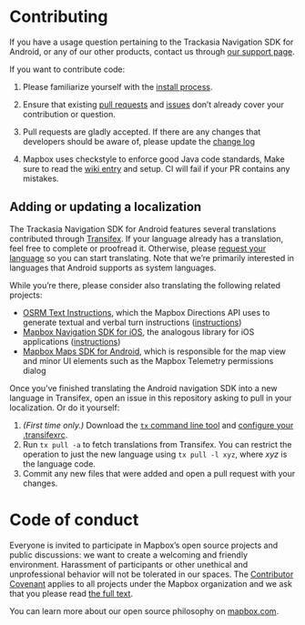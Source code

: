# Contributing

If you have a usage question pertaining to the Trackasia Navigation SDK for Android, or any of our other products, contact us through [our support page](https://www.mapbox.com/contact/).

If you want to contribute code:

1. Please familiarize yourself with the [install process](https://www.mapbox.com/android-docs/navigation/overview/#install-the-navigation-sdk).

2. Ensure that existing [pull requests](https://github.com/mapbox/mapbox-navigation-android/pulls) and [issues](https://github.com/mapbox/mapbox-navigation-android/issues) don’t already cover your contribution or question.

3. Pull requests are gladly accepted. If there are any changes that developers should be aware of, please update the [change log](CHANGELOG.md)

4. Mapbox uses checkstyle to enforce good Java code standards, Make sure to read the [wiki entry](https://github.com/mapbox/mapbox-navigation-android/wiki/Setting-up-Mapbox-checkstyle) and setup. CI will fail if your PR contains any mistakes.

## Adding or updating a localization

The Trackasia Navigation SDK for Android features several translations contributed through [Transifex](https://www.transifex.com/mapbox/mapbox-navigation-sdk-for-android/). If your language already has a translation, feel free to complete or proofread it. Otherwise, please [request your language](https://www.transifex.com/mapbox/mapbox-navigation-sdk-for-android/) so you can start translating. Note that we’re primarily interested in languages that Android supports as system languages.

While you’re there, please consider also translating the following related projects:

* [OSRM Text Instructions](https://www.transifex.com/project-osrm/osrm-text-instructions/), which the Mapbox Directions API uses to generate textual and verbal turn instructions ([instructions](https://github.com/Project-OSRM/osrm-text-instructions/blob/master/CONTRIBUTING.md#adding-or-updating-a-localization))
* [Mapbox Navigation SDK for iOS](https://www.transifex.com/mapbox/mapbox-navigation-ios/), the analogous library for iOS applications ([instructions](https://github.com/mapbox/mapbox-navigation-ios/blob/master/CONTRIBUTING.md#adding-or-updating-a-localization))
* [Mapbox Maps SDK for Android](https://www.transifex.com/mapbox/mapbox-gl-native/), which is responsible for the map view and minor UI elements such as the Mapbox Telemetry permissions dialog

Once you’ve finished translating the Android navigation SDK into a new language in Transifex, open an issue in this repository asking to pull in your localization. Or do it yourself:

1. _(First time only.)_ Download the [`tx` command line tool](https://docs.transifex.com/client/installing-the-client) and [configure your .transifexrc](https://docs.transifex.com/client/client-configuration).
1. Run `tx pull -a` to fetch translations from Transifex. You can restrict the operation to just the new language using `tx pull -l xyz`, where _xyz_ is the language code.
1. Commit any new files that were added and open a pull request with your changes.

# Code of conduct

Everyone is invited to participate in Mapbox’s open source projects and public discussions: we want to create a welcoming and friendly environment. Harassment of participants or other unethical and unprofessional behavior will not be tolerated in our spaces. The [Contributor Covenant](http://contributor-covenant.org) applies to all projects under the Mapbox organization and we ask that you please read [the full text](http://contributor-covenant.org/version/1/2/0/).

You can learn more about our open source philosophy on [mapbox.com](https://www.mapbox.com/about/open/).
